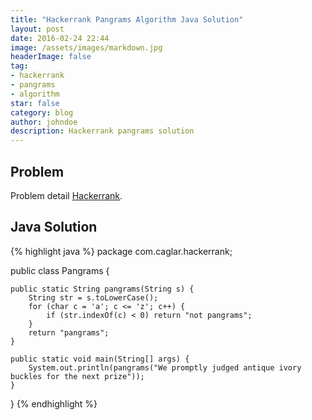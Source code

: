 ```yaml
---
title: "Hackerrank Pangrams Algorithm Java Solution"
layout: post
date: 2016-02-24 22:44
image: /assets/images/markdown.jpg
headerImage: false
tag:
- hackerrank
- pangrams
- algorithm
star: false
category: blog
author: johndoe
description: Hackerrank pangrams solution
---
```


## Problem

Problem detail <a class="link" data-title="Hackerrank" href="https://www.hackerrank.com/challenges/pangrams/problem" target="_blank">Hackerrank</a>.

## Java Solution

{% highlight java %}
package com.caglar.hackerrank;

public class Pangrams {

    public static String pangrams(String s) {
        String str = s.toLowerCase();
        for (char c = 'a'; c <= 'z'; c++) {
            if (str.indexOf(c) < 0) return "not pangrams";
        }
        return "pangrams";
    }

    public static void main(String[] args) {
        System.out.println(pangrams("We promptly judged antique ivory buckles for the next prize"));
    }

}
{% endhighlight %}